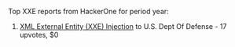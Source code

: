 Top XXE reports from HackerOne for period year:

1. [XML External Entity (XXE) Injection](https://hackerone.com/reports/2573567) to U.S. Dept Of Defense - 17 upvotes, $0
